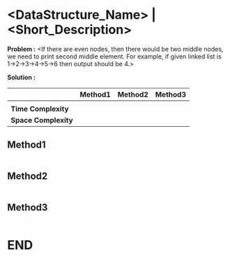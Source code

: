 # <DataStructure_Name> | <Short_Description>

__Problem :__ <explain the problem statement>
<If there are even nodes, then there would be two middle nodes, we need to print second middle element. For example, if given linked list is 1->2->3->4->5->6 then output should be 4.>

__Solution :__ <explain the proposed solution in tabular form>

|| Method1 | Method2 | Method3 |
|---|---|---|---|
|| *<explain method1>*  | *<explain method2>* | *<explain method3>* |
|__Time Complexity__|  |  |  |
|__Space Complexity__ | | | 

## Method1
```cpp
```

## Method2
```cpp
```

## Method3
```cpp
```
# END
